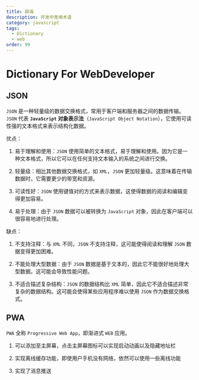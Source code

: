 ```yaml
---
title: 辞海
description: 开发中常用术语
category: javascript
tags:
  - Dictionary
  - web
order: 99
---
```



# Dictionary For WebDeveloper


## JSON


`JSON` 是一种轻量级的数据交换格式，常用于客户端和服务器之间的数据传输。`JSON` 代表 **`JavaScript` 对象表示法**（`JavaScript Object Notation`），它使用可读性强的文本格式来表示结构化数据。


优点：

1. 易于理解和使用：`JSON` 使用简单的文本格式，易于理解和使用。因为它是一种文本格式，所以它可以在任何支持文本输入的系统之间进行交换。

2. 轻量级：相比其他数据交换格式，如 `XML`，`JSON` 更加轻量级。这意味着在传输数据时，它需要更少的带宽和资源。

3. 可读性好：`JSON` 使用键值对的方式来表示数据，这使得数据的阅读和编辑变得更加容易。

4. 易于处理：由于 `JSON` 数据可以被转换为 `JavaScript` 对象，因此在客户端可以很容易地进行处理。

缺点：

1. 不支持注释：与 `XML` 不同，`JSON` 不支持注释，这可能使得阅读和理解 `JSON` 数据变得更加困难。

2. 不能处理大型数据：由于 `JSON` 数据是基于文本的，因此它不能很好地处理大型数据。这可能会导致性能问题。

3. 不适合描述复杂结构：`JSON` 的数据结构比 `XML` 简单，因此它不适合描述非常复杂的数据结构。这可能会使得某些应用程序难以使用 `JSON` 作为数据交换格式。

## PWA


`PWA` 全称 `Progressive Web App`，即渐进式 `WEB` 应用。

1. 可以添加至主屏幕，点击主屏幕图标可以实现启动动画以及隐藏地址栏

2. 实现离线缓存功能，即使用户手机没有网络，依然可以使用一些离线功能

3. 实现了消息推送




